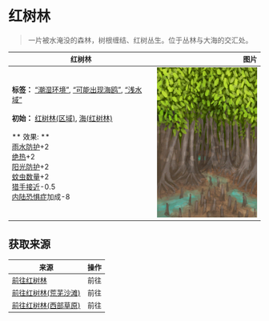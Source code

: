 # 红树林  
> 一片被水淹没的森林，树根缠结、红树丛生。位于丛林与大海的交汇处。  
  
  红树林  |   图片   
 ----  |  ----:   
 **标签：**	[“潮湿环境”](tag_EnvHumid.md), [“可能出现海鸥”](tag_Coastal.md), [“浅水域”](tag_MonitorTerritory.md)<br><br>**初始：**	[红树林(区域)](Mangroves.md), [海(红树林)](Sea_Mangroves.md)<br><br>** 效果: **<br>[雨水防护](RainProtection.md)+2<br>[绝热](InsulationHeat.md)+2<br>[阳光防护](SunProtection.md)+2<br>[蚊虫数量](BugPopulation.md)+2<br>[猎手接近](HuntersProximity.md)-0.5<br>[内陆恐惧症](LandSickness.md)加成-8  |  <img decoding="async" src="Sprite/Mangroves.png" href="a.md" style="max-width:300px;max-height:300px;">   
  
## 获取来源  
来源  |  操作  
----  |  ----  
[前往红树林](Path_BayToMangroves.md)  |  前往  
[前往红树林(荒芜沙滩)](Path_DesolateBeachToMangroves.md)  |  前往  
[前往红树林(西部草原)](Path_GrasslandsWToMangroves.md)  |  前往  


<script>document.title="红树林 - 卡牌生存百科 Card Survival Wiki";</script>